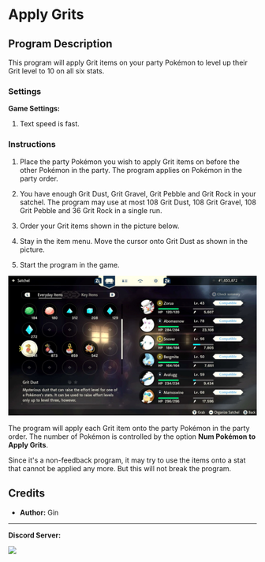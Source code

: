 # Apply Grits


## Program Description

This program will apply Grit items on your party Pokémon to level up their Grit level to 10 on all six stats.


### Settings

**Game Settings:**

1. Text speed is fast.


### Instructions

1. Place the party Pokémon you wish to apply Grit items on before the other Pokémon in the party.
The program applies on Pokémon in the party order.

2. You have enough Grit Dust, Grit Gravel, Grit Pebble and Grit Rock in your satchel.
The program may use at most 108 Grit Dust, 108 Grit Gravel, 108 Grit Pebble and 36 Grit Rock in a single run.

3. Order your Grit items shown in the picture below.
4. Stay in the item menu. Move the cursor onto Grit Dust as shown in the picture.
5. Start the program in the game.

<img src="images/ApplyGrits-0.jpg">

The program will apply each Grit item onto the party Pokémon in the party order.
The number of Pokémon is controlled by the option **Num Pokémon to Apply Grits**.

Since it's a non-feedback program, it may try to use the items onto a stat that cannot be applied any more. But this will not break the program.



## Credits

- **Author:** Gin



<hr>

**Discord Server:** 

[<img src="https://canary.discordapp.com/api/guilds/695809740428673034/widget.png?style=banner2">](https://discord.gg/cQ4gWxN)
